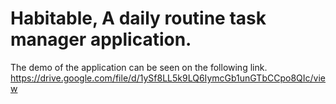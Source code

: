 # Habitable, A daily routine task manager application.
The demo of the application can be seen on the following link.
https://drive.google.com/file/d/1ySf8LL5k9LQ6IymcGb1unGTbCCpo8QIc/view
